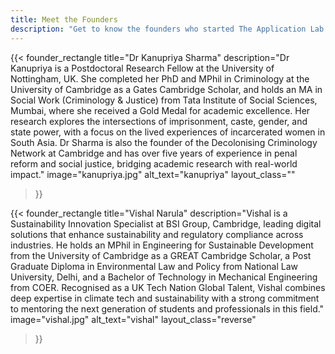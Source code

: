 ```yaml
---
title: Meet the Founders
description: "Get to know the founders who started The Application Lab with a shared belief that access to higher education should not depend on privilege or geography. What began as a small initiative to guide peers through complex applications has grown into a global community built on empathy, collaboration, and shared success."
---
```


{{< founder_rectangle
title="Dr Kanupriya Sharma"
description="Dr Kanupriya is a Postdoctoral Research Fellow at the University of Nottingham, UK. She completed her PhD and MPhil in Criminology at the University of Cambridge as a Gates Cambridge Scholar, and holds an MA in Social Work (Criminology & Justice) from Tata Institute of Social Sciences, Mumbai, where she received a Gold Medal for academic excellence. Her research explores the intersections of imprisonment, caste, gender, and state power, with a focus on the lived experiences of incarcerated women in South Asia. Dr Sharma is also the founder of the Decolonising Criminology Network at Cambridge and has over five years of experience in penal reform and social justice, bridging academic research with real-world impact."
image="kanupriya.jpg"
alt_text="kanupriya"
layout_class=""
>}}

{{< founder_rectangle
title="Vishal Narula"
description="Vishal is a Sustainability Innovation Specialist at BSI Group, Cambridge, leading digital solutions that enhance sustainability and regulatory compliance across industries. He holds an MPhil in Engineering for Sustainable Development from the University of Cambridge as a GREAT Cambridge Scholar, a Post Graduate Diploma in Environmental Law and Policy from National Law University, Delhi, and a Bachelor of Technology  in Mechanical Engineering from COER. Recognised as a UK Tech Nation Global Talent, Vishal combines deep expertise in climate tech and sustainability with a strong commitment to mentoring the next generation of students and professionals in this field."
image="vishal.jpg"
alt_text="vishal"
layout_class="reverse"
>}}


